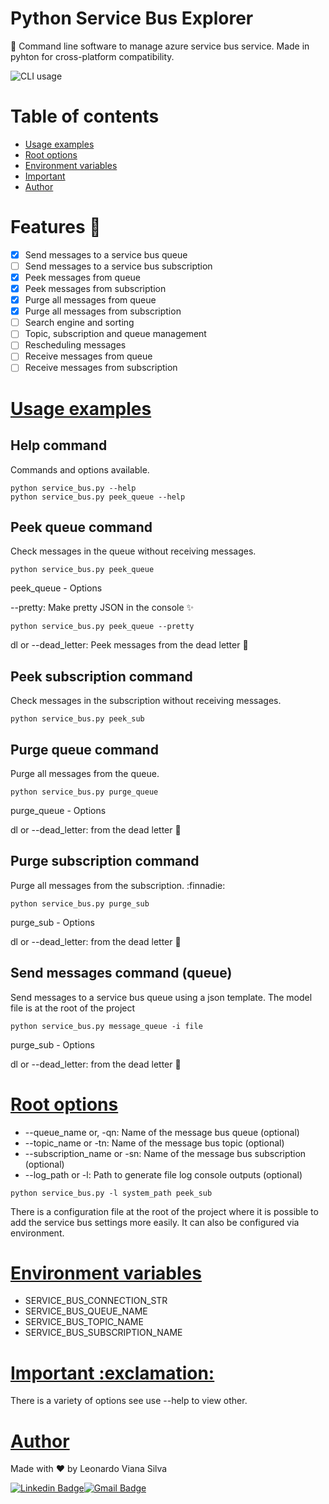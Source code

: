 # Python Service Bus Explorer

🚀 Command line software to manage azure service bus service. Made in pyhton for cross-platform compatibility.

![CLI usage](https://user-images.githubusercontent.com/3792091/117333961-dac6da00-ae6f-11eb-8bb6-44ad8cf55431.png)

# Table of contents

<!--ts-->
   * [Usage examples](#usage-examples)
   * [Root options](#root-options) 
   * [Environment variables](#environment-variables)
   * [Important](#important)
   * [Author](#author)
<!--te-->

# Features :running:

- [x] Send messages to a service bus queue
- [ ] Send messages to a service bus subscription
- [x] Peek messages from queue
- [x] Peek messages from subscription
- [x] Purge all messages from queue
- [x] Purge all messages from subscription
- [ ] Search engine and sorting
- [ ] Topic, subscription and queue management
- [ ] Rescheduling messages
- [ ] Receive messages from queue
- [ ] Receive messages from subscription

<h1><a href="#usage-examples">Usage examples</a></h1>

## Help command

Commands and options available.

```console
python service_bus.py --help  
python service_bus.py peek_queue --help 
```

## Peek queue command

Check messages in the queue without receiving messages.

```console
python service_bus.py peek_queue
```

peek_queue - Options

--pretty: Make pretty JSON in the console :sparkles:

```console
python service_bus.py peek_queue --pretty
```

dl or --dead_letter:  Peek messages from the dead letter :ghost:

## Peek subscription command

Check messages in the subscription without receiving messages.

```console
python service_bus.py peek_sub
```

## Purge queue command 

Purge all messages from the queue.

```console
python service_bus.py purge_queue
```

purge_queue - Options

dl or --dead_letter:  from the dead letter :ghost:

## Purge subscription command

Purge all messages from the subscription. :finnadie:

```console
python service_bus.py purge_sub
```

purge_sub - Options

dl or --dead_letter:  from the dead letter :ghost:

## Send messages command (queue)

Send messages to a service bus queue using a json template. The model file is at the root of the project

```console
python service_bus.py message_queue -i file
```

purge_sub - Options

dl or --dead_letter:  from the dead letter :ghost:

<h1><a href="#root-options">Root options</a></h1>

- --queue_name or, -qn: Name of the message bus queue (optional)
- --topic_name or -tn: Name of the message bus topic (optional)
- --subscription_name or -sn: Name of the message bus subscription (optional)
- --log_path or -l: Path to generate file log console outputs (optional)

```console
python service_bus.py -l system_path peek_sub
```

There is a configuration file at the root of the project where it is possible to add the service 
bus settings more easily. It can also be configured via environment.

<h1><a href="#environment-variables">Environment variables</a></h1>

- SERVICE_BUS_CONNECTION_STR
- SERVICE_BUS_QUEUE_NAME
- SERVICE_BUS_TOPIC_NAME
- SERVICE_BUS_SUBSCRIPTION_NAME

<h1><a href="#important">Important :exclamation:</a></h1>

There is a variety of options see use --help to view other.

<h1><a href="#author">Author</a></h1>

Made with ❤️ by Leonardo Viana Silva

[![Linkedin Badge](https://img.shields.io/badge/-Leonardo-blue?style=flat-square&logo=Linkedin&logoColor=white&link=https://www.linkedin.com/in/leonardo-viana-silva/)](https://www.linkedin.com/in/leonardo-viana-silva/)[![Gmail Badge](https://img.shields.io/badge/-leonardovsilva@gmail.com-c14438?style=flat-square&logo=Gmail&logoColor=white&link=mailto:leonardovsilva@gmail.com)](mailto:leonardovsilva@gmail.com)
